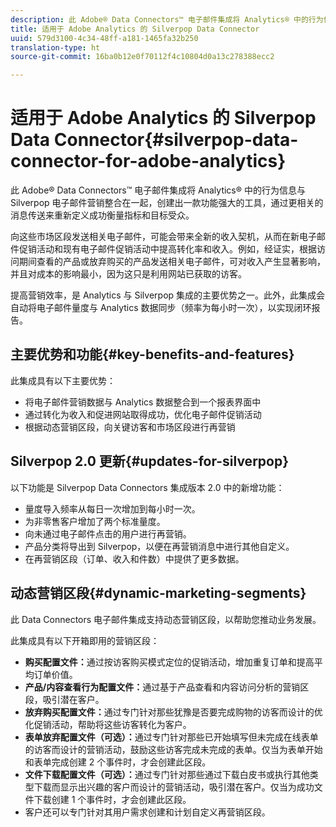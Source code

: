 ```yaml
---
description: 此 Adobe® Data Connectors™ 电子邮件集成将 Analytics® 中的行为信息与 Silverpop 电子邮件营销整合在一起，创建出一款功能强大的工具，通过更相关的消息传送来重新定义成功衡量指标和目标受众。
title: 适用于 Adobe Analytics 的 Silverpop Data Connector
uuid: 579d3100-4c34-48ff-a181-1465fa32b250
translation-type: ht
source-git-commit: 16ba0b12e0f70112f4c10804d0a13c278388ecc2

---
```



# 适用于 Adobe Analytics 的 Silverpop Data Connector{#silverpop-data-connector-for-adobe-analytics}

此 Adobe® Data Connectors™ 电子邮件集成将 Analytics® 中的行为信息与 Silverpop 电子邮件营销整合在一起，创建出一款功能强大的工具，通过更相关的消息传送来重新定义成功衡量指标和目标受众。

向这些市场区段发送相关电子邮件，可能会带来全新的收入契机，从而在新电子邮件促销活动和现有电子邮件促销活动中提高转化率和收入。例如，经证实，根据访问期间查看的产品或放弃购买的产品发送相关电子邮件，可对收入产生显著影响，并且对成本的影响最小，因为这只是利用网站已获取的访客。

提高营销效率，是 Analytics 与 Silverpop 集成的主要优势之一。此外，此集成会自动将电子邮件量度与 Analytics 数据同步（频率为每小时一次），以实现闭环报告。

## 主要优势和功能{#key-benefits-and-features}

此集成具有以下主要优势：

* 将电子邮件营销数据与 Analytics 数据整合到一个报表界面中
* 通过转化为收入和促进网站取得成功，优化电子邮件促销活动
* 根据动态营销区段，向关键访客和市场区段进行再营销

## Silverpop 2.0 更新{#updates-for-silverpop}

以下功能是 Silverpop Data Connectors 集成版本 2.0 中的新增功能：

* 量度导入频率从每日一次增加到每小时一次。
* 为非零售客户增加了两个标准量度。
* 向未通过电子邮件点击的用户进行再营销。
* 产品分类将导出到 Silverpop，以便在再营销消息中进行其他自定义。
* 在再营销区段（订单、收入和件数）中提供了更多数据。

## 动态营销区段{#dynamic-marketing-segments}

此 Data Connectors 电子邮件集成支持动态营销区段，以帮助您推动业务发展。

此集成具有以下开箱即用的营销区段：

* **购买配置文件：**&#x200B;通过按访客购买模式定位的促销活动，增加重复订单和提高平均订单价值。
* **产品/内容查看行为配置文件：**&#x200B;通过基于产品查看和内容访问分析的营销区段，吸引潜在客户。
* **放弃购买配置文件：**&#x200B;通过专门针对那些犹豫是否要完成购物的访客而设计的优化促销活动，帮助将这些访客转化为客户。
* **表单放弃配置文件（可选）：**&#x200B;通过专门针对那些已开始填写但未完成在线表单的访客而设计的营销活动，鼓励这些访客完成未完成的表单。仅当为表单开始和表单完成创建 2 个事件时，才会创建此区段。
* **文件下载配置文件（可选）：**&#x200B;通过专门针对那些通过下载白皮书或执行其他类型下载而显示出兴趣的客户而设计的营销活动，吸引潜在客户。仅当为成功文件下载创建 1 个事件时，才会创建此区段。
* 客户还可以专门针对其用户需求创建和计划自定义再营销区段。
